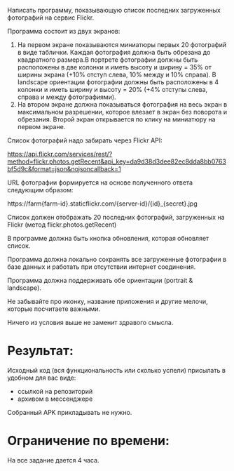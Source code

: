 Написать программу, показывающую список последних загруженных фотографий на сервис Flickr.
 
Программа состоит из двух экранов:
 
1. На первом экране показываются миниатюры первых 20 фотографий в виде таблички. Каждая фотография должна быть обрезана до квадратного размера.В портрете фотографии должны быть расположены в две колонки и иметь высоту и ширину = 35% от ширины экрана (+10% отступ слева, 10% между и 10% справа). В landscape ориентации фотографии должны быть расположены в 4 колонки и иметь ширину и высоту = 20% (+4% отступы слева, справа и между фотографиями).
2. На втором экране должна показываться фотография на весь экран в максимальном разрешении, которое влезает в экран без поворота и обрезания. Второй экран открывается по клику на миниатюру на первом экране.
 
Список фотографий надо забирать через Flickr API:

https://api.flickr.com/services/rest/?method=flickr.photos.getRecent&api_key=da9d38d3dee82ec8dda8bb0763bf5d9c&format=json&nojsoncallback=1

URL фотографии формируется на основе полученного ответа следующим образом:

https://farm{farm-id}.staticflickr.com/{server-id}/{id}_{secret}.jpg
 
Список должен отображать 20 последних фотографий, загруженных на Flickr (метод flickr.photos.getRecent)
 
В программе должна быть кнопка обновления, которая обновляет список.
 
Программа должна локально сохранять все загруженные фотографии в базе данных и работать при отсутствии интернет соединения.

Программа должна поддерживать обе ориентации (portrait & landscape).
 
Не забывайте про иконку, название приложения и другие мелочи, которые посчитаете важными. 
 
Ничего из условия выше не заменит здравого смысла.

Результат:
=======
Исходный код (вся функциональность или сколько успели) присылать в удобном для вас виде:
- ссылкой на репозиторий
- архивом в мессенджере

Собранный APK прикладывать не нужно.

Ограничение по времени:
=======
На все задание дается 4 часа.
